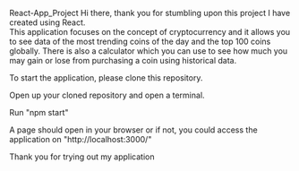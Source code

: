  React-App_Project
 Hi there, thank you for stumbling upon this project I have created using React.  
 This application focuses on the concept of cryptocurrency and it allows you to see data of the most trending coins of the day and the top 100 coins globally. 
 There is also a calculator which you can use to see how much you may gain or lose from purchasing a coin using historical data.
 
 To start the application, please clone this repository. 
 
 Open up your cloned repository and open a terminal.
 
 Run "npm start" 
 
 A page should open in your browser or if not, you could access the application on "http://localhost:3000/"
 
 Thank you for trying out my application
